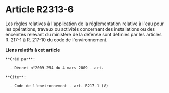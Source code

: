 # Article R2313-6

Les règles relatives à l'application de la réglementation relative à l'eau pour les opérations, travaux ou activités
concernant des installations ou des enceintes relevant du ministère de la défense sont définies par les articles R. 217-1 à
R. 217-10 du code de l'environnement.

**Liens relatifs à cet article**

	**Créé par**:

	  - Décret n°2009-254 du 4 mars 2009 - art.

	**Cite**:

	  - Code de l'environnement - art. R217-1 (V)
